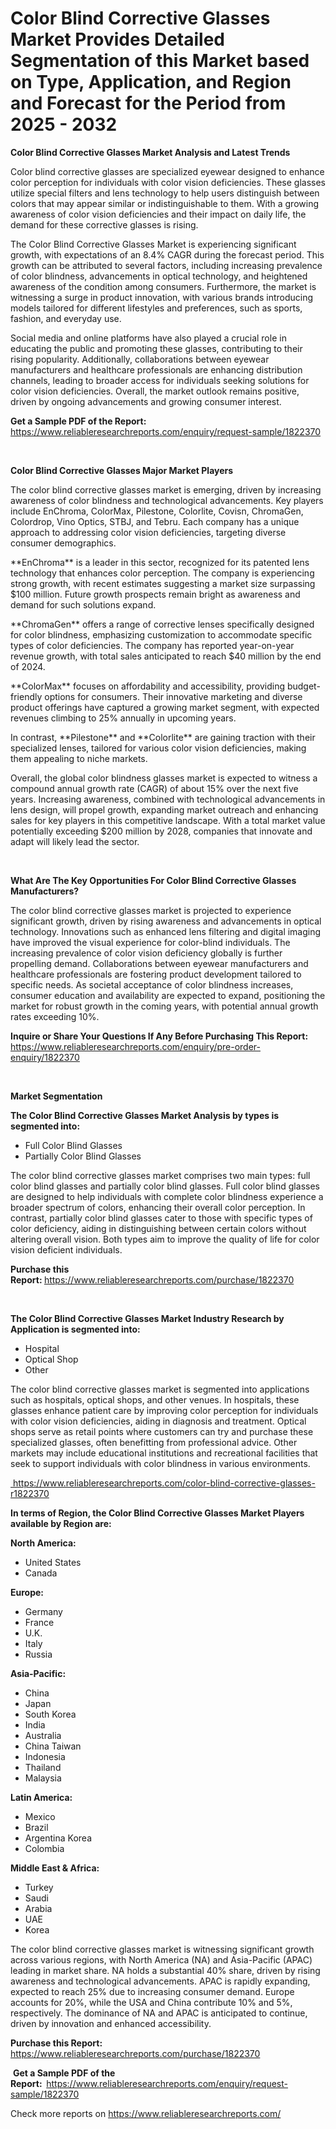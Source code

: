 <p><h1>Color Blind Corrective Glasses Market Provides Detailed Segmentation of this Market based on Type, Application, and Region and Forecast for the Period from 2025 - 2032</h1></p><p><strong>Color Blind Corrective Glasses Market Analysis and Latest Trends</strong></p>
<p><p>Color blind corrective glasses are specialized eyewear designed to enhance color perception for individuals with color vision deficiencies. These glasses utilize special filters and lens technology to help users distinguish between colors that may appear similar or indistinguishable to them. With a growing awareness of color vision deficiencies and their impact on daily life, the demand for these corrective glasses is rising.</p><p>The Color Blind Corrective Glasses Market is experiencing significant growth, with expectations of an 8.4% CAGR during the forecast period. This growth can be attributed to several factors, including increasing prevalence of color blindness, advancements in optical technology, and heightened awareness of the condition among consumers. Furthermore, the market is witnessing a surge in product innovation, with various brands introducing models tailored for different lifestyles and preferences, such as sports, fashion, and everyday use.</p><p>Social media and online platforms have also played a crucial role in educating the public and promoting these glasses, contributing to their rising popularity. Additionally, collaborations between eyewear manufacturers and healthcare professionals are enhancing distribution channels, leading to broader access for individuals seeking solutions for color vision deficiencies. Overall, the market outlook remains positive, driven by ongoing advancements and growing consumer interest.</p></p>
<p><strong>Get a Sample PDF of the Report:&nbsp;</strong> <a href="https://www.reliableresearchreports.com/enquiry/request-sample/1822370?utm_campaign=2146&utm_medium=2&utm_source=Github&utm_content=ia&utm_term=07022025&utm_id=color-blind-corrective-glasses">https://www.reliableresearchreports.com/enquiry/request-sample/1822370</a></p>
<p>&nbsp;</p>
<p><strong>Color Blind Corrective Glasses Major Market Players</strong></p>
<p><p>The color blind corrective glasses market is emerging, driven by increasing awareness of color blindness and technological advancements. Key players include EnChroma, ColorMax, Pilestone, Colorlite, Covisn, ChromaGen, Colordrop, Vino Optics, STBJ, and Tebru. Each company has a unique approach to addressing color vision deficiencies, targeting diverse consumer demographics.</p><p>**EnChroma** is a leader in this sector, recognized for its patented lens technology that enhances color perception. The company is experiencing strong growth, with recent estimates suggesting a market size surpassing $100 million. Future growth prospects remain bright as awareness and demand for such solutions expand.</p><p>**ChromaGen** offers a range of corrective lenses specifically designed for color blindness, emphasizing customization to accommodate specific types of color deficiencies. The company has reported year-on-year revenue growth, with total sales anticipated to reach $40 million by the end of 2024.</p><p>**ColorMax** focuses on affordability and accessibility, providing budget-friendly options for consumers. Their innovative marketing and diverse product offerings have captured a growing market segment, with expected revenues climbing to 25% annually in upcoming years.</p><p>In contrast, **Pilestone** and **Colorlite** are gaining traction with their specialized lenses, tailored for various color vision deficiencies, making them appealing to niche markets.</p><p>Overall, the global color blindness glasses market is expected to witness a compound annual growth rate (CAGR) of about 15% over the next five years. Increasing awareness, combined with technological advancements in lens design, will propel growth, expanding market outreach and enhancing sales for key players in this competitive landscape. With a total market value potentially exceeding $200 million by 2028, companies that innovate and adapt will likely lead the sector.</p></p>
<p>&nbsp;</p>
<p><strong>What Are The Key Opportunities For Color Blind Corrective Glasses Manufacturers?</strong></p>
<p><p>The color blind corrective glasses market is projected to experience significant growth, driven by rising awareness and advancements in optical technology. Innovations such as enhanced lens filtering and digital imaging have improved the visual experience for color-blind individuals. The increasing prevalence of color vision deficiency globally is further propelling demand. Collaborations between eyewear manufacturers and healthcare professionals are fostering product development tailored to specific needs. As societal acceptance of color blindness increases, consumer education and availability are expected to expand, positioning the market for robust growth in the coming years, with potential annual growth rates exceeding 10%.</p></p>
<p><strong>Inquire or Share Your Questions If Any Before Purchasing This Report:</strong> <a href="https://www.reliableresearchreports.com/enquiry/pre-order-enquiry/1822370?utm_campaign=2146&utm_medium=2&utm_source=Github&utm_content=ia&utm_term=07022025&utm_id=color-blind-corrective-glasses">https://www.reliableresearchreports.com/enquiry/pre-order-enquiry/1822370</a></p>
<p>&nbsp;</p>
<p><strong>Market Segmentation</strong></p>
<p><strong>The Color Blind Corrective Glasses Market Analysis by types is segmented into:</strong></p>
<p><ul><li>Full Color Blind Glasses</li><li>Partially Color Blind Glasses</li></ul></p>
<p><p>The color blind corrective glasses market comprises two main types: full color blind glasses and partially color blind glasses. Full color blind glasses are designed to help individuals with complete color blindness experience a broader spectrum of colors, enhancing their overall color perception. In contrast, partially color blind glasses cater to those with specific types of color deficiency, aiding in distinguishing between certain colors without altering overall vision. Both types aim to improve the quality of life for color vision deficient individuals.</p></p>
<p><strong>Purchase this Report:&nbsp;</strong><a href="https://www.reliableresearchreports.com/purchase/1822370?utm_campaign=2146&utm_medium=2&utm_source=Github&utm_content=ia&utm_term=07022025&utm_id=color-blind-corrective-glasses">https://www.reliableresearchreports.com/purchase/1822370</a></p>
<p>&nbsp;</p>
<p><strong>The Color Blind Corrective Glasses Market Industry Research by Application is segmented into:</strong></p>
<p><ul><li>Hospital</li><li>Optical Shop</li><li>Other</li></ul></p>
<p><p>The color blind corrective glasses market is segmented into applications such as hospitals, optical shops, and other venues. In hospitals, these glasses enhance patient care by improving color perception for individuals with color vision deficiencies, aiding in diagnosis and treatment. Optical shops serve as retail points where customers can try and purchase these specialized glasses, often benefitting from professional advice. Other markets may include educational institutions and recreational facilities that seek to support individuals with color blindness in various environments.</p></p>
<p><a href="https://www.reliableresearchreports.com/color-blind-corrective-glasses-r1822370?utm_campaign=2146&utm_medium=2&utm_source=Github&utm_content=ia&utm_term=07022025&utm_id=color-blind-corrective-glasses">&nbsp;https://www.reliableresearchreports.com/color-blind-corrective-glasses-r1822370</a></p>
<p><strong>In terms of Region, the Color Blind Corrective Glasses Market Players available by Region are:</strong></p>
<p>
    <p> <strong> North America: </strong>
        <ul>
            <li>United States</li>
            <li>Canada</li>
        </ul>
        </p> 
    <p> <strong> Europe: </strong>
        <ul>
            <li>Germany</li>
            <li>France</li>
            <li>U.K.</li>
            <li>Italy</li>
            <li>Russia</li>
        </ul>
        </p> 
    <p> <strong> Asia-Pacific: </strong>
        <ul>
            <li>China</li>
            <li>Japan</li>
            <li>South Korea</li>
            <li>India</li>
            <li>Australia</li>
            <li>China Taiwan</li>
            <li>Indonesia</li>
            <li>Thailand</li>
            <li>Malaysia</li>
        </ul>
        </p> 
    <p> <strong> Latin America: </strong>
        <ul>
            <li>Mexico</li>
            <li>Brazil</li>
            <li>Argentina Korea</li>
            <li>Colombia</li>
        </ul>
        </p> 
    <p> <strong> Middle East & Africa: </strong>
        <ul>
            <li>Turkey</li>
            <li>Saudi</li>
            <li>Arabia</li>
            <li>UAE</li>
            <li>Korea</li>
        </ul>
    </p>
    </p>
<p><p>The color blind corrective glasses market is witnessing significant growth across various regions, with North America (NA) and Asia-Pacific (APAC) leading in market share. NA holds a substantial 40% share, driven by rising awareness and technological advancements. APAC is rapidly expanding, expected to reach 25% due to increasing consumer demand. Europe accounts for 20%, while the USA and China contribute 10% and 5%, respectively. The dominance of NA and APAC is anticipated to continue, driven by innovation and enhanced accessibility.</p></p>
<p><strong>Purchase this Report: </strong><a href="https://www.reliableresearchreports.com/purchase/1822370?utm_campaign=2146&utm_medium=2&utm_source=Github&utm_content=ia&utm_term=07022025&utm_id=color-blind-corrective-glasses">https://www.reliableresearchreports.com/purchase/1822370</a></p>
<p>&nbsp;<strong>Get a Sample PDF of the Report:&nbsp;&nbsp;</strong><a href="https://www.reliableresearchreports.com/enquiry/request-sample/1822370?utm_campaign=2146&utm_medium=2&utm_source=Github&utm_content=ia&utm_term=07022025&utm_id=color-blind-corrective-glasses">https://www.reliableresearchreports.com/enquiry/request-sample/1822370</a></p>
<p><strong></strong></p>
<p>Check more reports on <a href="https://www.reliableresearchreports.com/?utm_campaign=2146&utm_medium=2&utm_source=Github&utm_content=ia&utm_term=07022025&utm_id=color-blind-corrective-glasses">https://www.reliableresearchreports.com/</a></p>